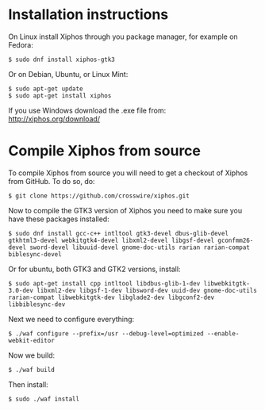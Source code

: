 Installation instructions
==========================

On Linux install Xiphos through you package manager, for example on Fedora:

    $ sudo dnf install xiphos-gtk3

Or on Debian, Ubuntu, or Linux Mint:

    $ sudo apt-get update
    $ sudo apt-get install xiphos

If you use Windows download the .exe file from: http://xiphos.org/download/

Compile Xiphos from source
==========================

To compile Xiphos from source you will need to get a checkout of Xiphos from
GitHub. To do so, do:

    $ git clone https://github.com/crosswire/xiphos.git

Now to compile the GTK3 version of Xiphos you need to make sure you have these
packages installed:

    $ sudo dnf install gcc-c++ intltool gtk3-devel dbus-glib-devel gtkhtml3-devel webkitgtk4-devel libxml2-devel libgsf-devel gconfmm26-devel sword-devel libuuid-devel gnome-doc-utils rarian rarian-compat biblesync-devel

Or for ubuntu, both GTK3 and GTK2 versions, install:

    $ sudo apt-get install cpp intltool libdbus-glib-1-dev libwebkitgtk-3.0-dev libxml2-dev libgsf-1-dev libsword-dev uuid-dev gnome-doc-utils rarian-compat libwebkitgtk-dev libglade2-dev libgconf2-dev libbiblesync-dev

Next we need to configure everything:

    $ ./waf configure --prefix=/usr --debug-level=optimized --enable-webkit-editor

Now we build:

    $ ./waf build

Then install:

    $ sudo ./waf install
